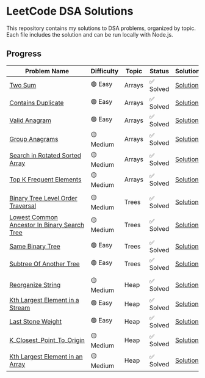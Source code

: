 # LeetCode DSA Solutions

This repository contains my solutions to DSA problems, organized by topic. Each file includes the solution and can be run locally with Node.js.

## Progress
| Problem Name | Difficulty | Topic  | Status  | Solution                        |
|--------------|------------|--------|---------|---------------------------------|
| [Two Sum](https://leetcode.com/problems/two-sum/) | 🟢 Easy       | Arrays | ✅ Solved | [Solution](./Arrays/Two_Sum.js) |
| [Contains Duplicate](https://leetcode.com/problems/contains-duplicate) | 🟢 Easy       | Arrays | ✅ Solved | [Solution](./Arrays/Contains_Duplicate.js) |
| [Valid Anagram](https://leetcode.com/problems/valid-anagram) | 🟢 Easy       | Arrays | ✅ Solved | [Solution](./Arrays/Valid_Anagram.js) |
| [Group Anagrams](https://leetcode.com/problems/group-anagrams) | 🟡 Medium       | Arrays | ✅ Solved | [Solution](./Arrays/Group_Anagrams.js) |
| [Search in Rotated Sorted Array](https://leetcode.com/problems/search-in-rotated-sorted-array) | 🟡 Medium       | Arrays | ✅ Solved | [Solution](./Arrays/Search_In_Rotated_Sorted_Array.js) |
| [Top K Frequent Elements](https://leetcode.com/problems/top-k-frequent-elements) | 🟡 Medium       | Arrays | ✅ Solved | [Solution](./Arrays/Top_K_Frequent_Elements.js) |
|  |        |  |  |  |
| [Binary Tree Level Order Traversal](https://leetcode.com/problems/binary-tree-level-order-traversal) | 🟡 Medium       | Trees | ✅ Solved | [Solution](./Trees/Binary_Tree_Level_Order_Traversal.js) |
| [Lowest Common Ancestor In Binary Search Tree](https://leetcode.com/problems/lowest-common-ancestor-in-binary-search-tree) | 🟡 Medium       | Trees | ✅ Solved | [Solution](./Trees/Lowest_Common_Ancestor_In_Binary_Search_Tree.js) |
| [Same Binary Tree](https://leetcode.com/problems/same-binary-tree) | 🟢 Easy       | Trees | ✅ Solved | [Solution](./Trees/Same_Binary_Tree.js) |
| [Subtree Of Another Tree](https://leetcode.com/problems/subtree-of-another-tree/) | 🟢 Easy       | Trees | ✅ Solved | [Solution](./Trees/Subtree_Of_Another_Tree.js) |
|  |        |  |  |  |
| [Reorganize String](https://leetcode.com/problems/reorganize-string) | 🟡 Medium       | Heap | ✅ Solved | [Solution](./Heap/Reorganize_String.py) |
| [Kth Largest Element in a Stream](https://leetcode.com/problems/kth-largest-element-in-a-stream) | 🟢 Easy       | Heap | ✅ Solved | [Solution](./Heap/Kth_Largest_Element_in_a_Stream.py) |
| [Last Stone Weight](https://leetcode.com/problems/last-stone-weight) | 🟢 Easy       | Heap | ✅ Solved | [Solution](./Heap/Last_Stone_Weight.py) |
| [K_Closest_Point_To_Origin](https://leetcode.com/problems/k-closest-points-to-origin) | 🟡 Medium       | Heap | ✅ Solved | [Solution](./Heap/K_Closest_Point_To_Origin.py) |
| [Kth Largest Element in an Array](https://leetcode.com/problems/kth-largest-element-in-an-array) | 🟡 Medium       | Heap | ✅ Solved | [Solution](./Heap/Kth_Largest_Element_in_an_Array.py) |